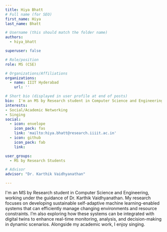 ```yaml
---
title: Hiya Bhatt
# Full name (for SEO)
first_name: Hiya
last_name: Bhatt

# Username (this should match the folder name)
authors:
  - hiya_bhatt

superuser: false

# Role/position
role: MS (CSE)

# Organizations/Affiliations
organizations:
  - name: IIIT Hyderabad
    url: ''

# Short bio (displayed in user profile at end of posts)
bio:  I'm an MS by Research student in Computer Science and Engineering, working under the guidance of Dr. Karthik Vaidhyanathan.
interests:
- Social/Academic Networking
- Singing
social:
  - icon: envelope
    icon_pack: fas
    link: 'mailto:hiya.bhatt@research.iiiit.ac.in'
  - icon: github
    icon_pack: fab
    link:

user_groups:
  - MS by Research Students

# Advisor
advisor: "Dr. Karthik Vaidhyanathan"

---
```

I'm an MS by Research student in Computer Science and Engineering, working under the guidance of Dr. Karthik Vaidhyanathan. My research focuses on developing sustainable self-adaptive machine learning-enabled systems that can efficiently manage changing environments and resource constraints. I’m also exploring how these systems can be integrated with digital twins to enhance real-time monitoring, analysis, and decision-making in dynamic scenarios. Alongside my academic work, I enjoy singing.

